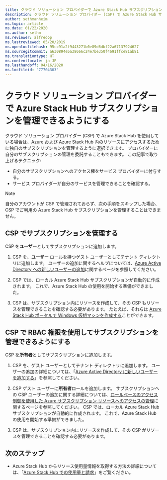 ```yaml
---
title: クラウド ソリューション プロバイダーで Azure Stack Hub サブスクリプションを管理できるようにする
description: クラウド ソリューション プロバイダー (CSP) で Azure Stack Hub サブスクリプションを自動的に管理できるようにする方法について学習します。
author: sethmanheim
ms.topic: article
ms.date: 01/22/2020
ms.author: sethm
ms.reviewer: alfredop
ms.lastreviewed: 05/20/2019
ms.openlocfilehash: 95cc91a2f9443271b0e89d6dbf22a67137924627
ms.sourcegitcommit: a630894e5a38666c24e7be350f4691ffce81ab81
ms.translationtype: HT
ms.contentlocale: ja-JP
ms.lasthandoff: 04/16/2020
ms.locfileid: "77704303"
---
```

# <a name="let-your-cloud-solution-provider-manage-your-azure-stack-hub-subscription"></a>クラウド ソリューション プロバイダーで Azure Stack Hub サブスクリプションを管理できるようにする

クラウド ソリューション プロバイダー (CSP) で Azure Stack Hub を使用している場合は、Azure および Azure Stack Hub 内のリソースにアクセスするために独自のサブスクリプションを管理するように選択できます。 プロバイダーに自分のサブスクリプションの管理を委託することもできます。 この記事で取り上げるテクニック:

* 自分のサブスクリプションへのアクセス権をサービス プロバイダーに付与する。
* サービス プロバイダーが自分のサービスを管理できることを確認する。

> [!NOTE]
> 自分のアカウントが CSP で管理されておらず、次の手順をスキップした場合、CSP でご利用の Azure Stack Hub サブスクリプションを管理することはできません。

## <a name="manage-your-subscription-with-a-csp"></a>CSP でサブスクリプションを管理する

CSP を**ユーザー**としてサブスクリプションに追加します。

1. CSP を、**ユーザー** ロールを持つゲスト ユーザーとしてテナント ディレクトリに追加します。 ユーザーの追加に関するヘルプについては、[Azure Active Directory への新しいユーザーの追加](/azure/active-directory/add-users-azure-active-directory)に関するページを参照してください。

2. CSP では、ローカル Azure Stack Hub サブスクリプションが自動的に作成されます。 これで、Azure Stack Hub の使用を開始する準備ができました。

3. CSP は、サブスクリプション内にリソースを作成して、その CSP もリソースを管理できることを確認する必要があります。 たとえば、それらは [Azure Stack Hub ポータルで Windows 仮想マシンを作成する](azure-stack-quick-windows-portal.md)ことができます。

## <a name="let-the-csp-manage-your-subscription-using-rbac-rights"></a>CSP で RBAC 権限を使用してサブスクリプションを管理できるようにする

CSP を**所有者**としてサブスクリプションに追加します。

1. CSP を、ゲスト ユーザーとしてテナント ディレクトリに追加します。 ユーザーの追加の詳細については、「[Azure Active Directory に新しいユーザーを追加する](/azure/active-directory/add-users-azure-active-directory)」を参照してください。

2. CSP ゲスト ユーザーに**所有者**ロールを追加します。 サブスクリプションへの CSP ユーザーの追加に関する詳細については、[ロールベースのアクセス制御を使用した Azure サブスクリプション リソースへのアクセスの管理](/azure/role-based-access-control/role-assignments-portal)に関するページを参照してください。 CSP では、ローカル Azure Stack Hub サブスクリプションが自動的に作成されます。 これで、Azure Stack Hub の使用を開始する準備ができました。
3. CSP は、サブスクリプション内にリソースを作成して、その CSP がリソースを管理できることを確認する必要があります。

## <a name="next-steps"></a>次のステップ

* Azure Stack Hub からリソース使用量情報を取得する方法の詳細については、「[Azure Stack Hub での使用量と請求](../operator/azure-stack-billing-and-chargeback.md)」をご覧ください。
